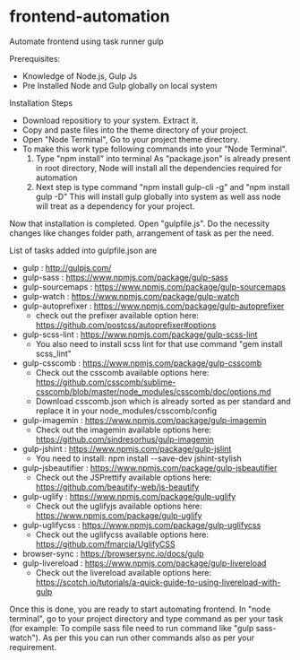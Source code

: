 # frontend-automation
Automate frontend using task runner gulp

Prerequisites:
- Knowledge of Node.js, Gulp Js
- Pre Installed Node and Gulp globally on local system

Installation Steps
- Download repositiory to your system. Extract it.
- Copy and paste files into the theme directory of your project.
- Open "Node Terminal", Go to your project theme directory.
- To make this work type following commands into your "Node Terminal".
	1) Type "npm install" into terminal
		 As "package.json" is already present in root directory, Node will install all the dependencies required for automation
	2) Next step is type command "npm install gulp-cli -g" and "npm install gulp -D"
		 This will install gulp globally into system as well ass node will treat as a dependency for your project.

Now that installation is completed. Open "gulpfile.js". Do the necessity changes like changes folder path, arrangement of task as per the need.

List of tasks added into gulpfile.json are
- gulp : http://gulpjs.com/
- gulp-sass : https://www.npmjs.com/package/gulp-sass
- gulp-sourcemaps : https://www.npmjs.com/package/gulp-sourcemaps
- gulp-watch : https://www.npmjs.com/package/gulp-watch
- gulp-autoprefixer : https://www.npmjs.com/package/gulp-autoprefixer 
  - check out the prefixer available option here: https://github.com/postcss/autoprefixer#options
- gulp-scss-lint : https://www.npmjs.com/package/gulp-scss-lint 
  - You also need to install scss lint for that use command "gem install scss_lint"  
- gulp-csscomb : https://www.npmjs.com/package/gulp-csscomb
  - Check out the csscomb available options here: https://github.com/csscomb/sublime-csscomb/blob/master/node_modules/csscomb/doc/options.md
  - Download csscomb.json which is already sorted as per standard and replace it in your node_modules/csscomb/config
- gulp-imagemin : https://www.npmjs.com/package/gulp-imagemin
  - Check out the imagemin available options here: https://github.com/sindresorhus/gulp-imagemin
- gulp-jshint : https://www.npmjs.com/package/gulp-jslint
  - You need to install: npm install --save-dev jshint-stylish
- gulp-jsbeautifier : https://www.npmjs.com/package/gulp-jsbeautifier
  - Check out the JSPrettify available options here: https://github.com/beautify-web/js-beautify
- gulp-uglify : https://www.npmjs.com/package/gulp-uglify
  - Check out the uglifyjs available options here: https://www.npmjs.com/package/gulp-uglify  
- gulp-uglifycss : https://www.npmjs.com/package/gulp-uglifycss
  - Check out the uglifycss available options here: https://github.com/fmarcia/UglifyCSS  
- browser-sync : https://browsersync.io/docs/gulp
- gulp-livereload : https://www.npmjs.com/package/gulp-livereload 
  - Check out the livereload available options here: https://scotch.io/tutorials/a-quick-guide-to-using-livereload-with-gulp 

Once this is done, you are ready to start automating frontend. 
In "node terminal", go to your project directory and type command as per your task (for example: To compile sass file need to run command like "gulp sass-watch"). As per this you can run other commands also as per your requirement.
